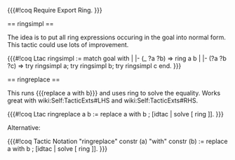 {{{#!coq
Require Export Ring.
}}}

== ringsimpl ==

The idea is to put all ring expressions occuring in the goal into normal form.  This tactic could use lots of improvement.

{{{#!coq
Ltac ringsimpl :=
match goal with
| |- (_ ?a ?b) => ring a b
| |- (?a ?b ?c) => try ringsimpl a; try ringsimpl b; try ringsimpl c
end.
}}}

== ringreplace ==

This runs {{{replace a with b}}} and uses ring to solve the equality.  Works great with wiki:Self:TacticExts#LHS and wiki:Self:TacticExts#RHS.

{{{#!coq
Ltac ringreplace a b :=
replace a with b ; [idtac | solve [ ring ]].
}}}

Alternative:

{{{#!coq
Tactic Notation "ringreplace" constr (a) "with" constr (b) :=
replace a with b ; [idtac | solve [ ring ]].
}}}
